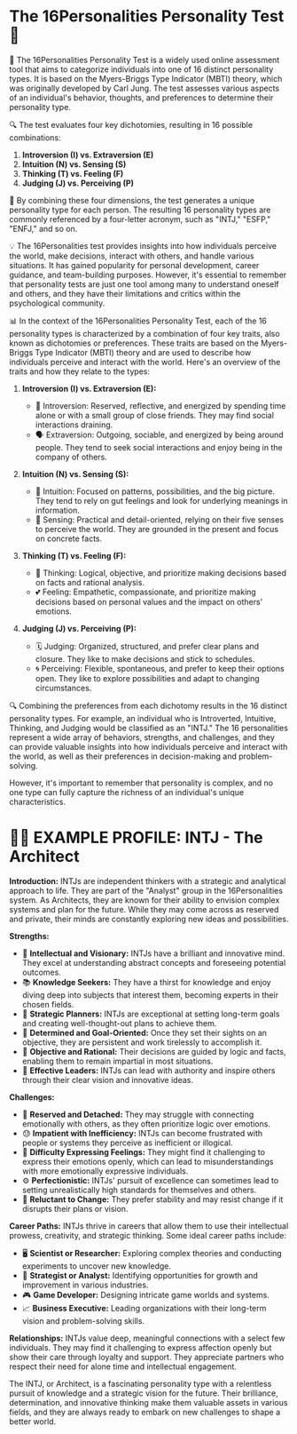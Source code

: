 # **The 16Personalities Personality Test** 🙂

🧬 The 16Personalities Personality Test is a widely used online assessment tool that aims to categorize individuals into one of 16 distinct personality types. It is based on the Myers-Briggs Type Indicator (MBTI) theory, which was originally developed by Carl Jung. The test assesses various aspects of an individual's behavior, thoughts, and preferences to determine their personality type.

🔍 The test evaluates four key dichotomies, resulting in 16 possible combinations:

1. **Introversion (I) vs. Extraversion (E)**
2. **Intuition (N) vs. Sensing (S)**
3. **Thinking (T) vs. Feeling (F)**
4. **Judging (J) vs. Perceiving (P)**

🔢 By combining these four dimensions, the test generates a unique personality type for each person. The resulting 16 personality types are commonly referenced by a four-letter acronym, such as "INTJ," "ESFP," "ENFJ," and so on.

💡 The 16Personalities test provides insights into how individuals perceive the world, make decisions, interact with others, and handle various situations. It has gained popularity for personal development, career guidance, and team-building purposes. However, it's essential to remember that personality tests are just one tool among many to understand oneself and others, and they have their limitations and critics within the psychological community.

📊 In the context of the 16Personalities Personality Test, each of the 16 personality types is characterized by a combination of four key traits, also known as dichotomies or preferences. These traits are based on the Myers-Briggs Type Indicator (MBTI) theory and are used to describe how individuals perceive and interact with the world. Here's an overview of the traits and how they relate to the types:

1. **Introversion (I) vs. Extraversion (E):**
   - 🤫 Introversion: Reserved, reflective, and energized by spending time alone or with a small group of close friends. They may find social interactions draining.
   - 🗣️ Extraversion: Outgoing, sociable, and energized by being around people. They tend to seek social interactions and enjoy being in the company of others.

2. **Intuition (N) vs. Sensing (S):**
   - 🌌 Intuition: Focused on patterns, possibilities, and the big picture. They tend to rely on gut feelings and look for underlying meanings in information.
   - 🧠 Sensing: Practical and detail-oriented, relying on their five senses to perceive the world. They are grounded in the present and focus on concrete facts.

3. **Thinking (T) vs. Feeling (F):**
   - 🧠 Thinking: Logical, objective, and prioritize making decisions based on facts and rational analysis.
   - 💕 Feeling: Empathetic, compassionate, and prioritize making decisions based on personal values and the impact on others' emotions.

4. **Judging (J) vs. Perceiving (P):**
   - 🗓️ Judging: Organized, structured, and prefer clear plans and closure. They like to make decisions and stick to schedules.
   - 🌀 Perceiving: Flexible, spontaneous, and prefer to keep their options open. They like to explore possibilities and adapt to changing circumstances.

🔍 Combining the preferences from each dichotomy results in the 16 distinct personality types. For example, an individual who is Introverted, Intuitive, Thinking, and Judging would be classified as an "INTJ." The 16 personalities represent a wide array of behaviors, strengths, and challenges, and they can provide valuable insights into how individuals perceive and interact with the world, as well as their preferences in decision-making and problem-solving. 

However, it's important to remember that personality is complex, and no one type can fully capture the richness of an individual's unique characteristics.

# 🕵️‍♂️ **EXAMPLE PROFILE: INTJ - The Architect**

**Introduction:**
INTJs are independent thinkers with a strategic and analytical approach to life. They are part of the "Analyst" group in the 16Personalities system. As Architects, they are known for their ability to envision complex systems and plan for the future. While they may come across as reserved and private, their minds are constantly exploring new ideas and possibilities.

**Strengths:**
- 🧠 **Intellectual and Visionary:** INTJs have a brilliant and innovative mind. They excel at understanding abstract concepts and foreseeing potential outcomes.
- 📚 **Knowledge Seekers:** They have a thirst for knowledge and enjoy diving deep into subjects that interest them, becoming experts in their chosen fields.
- 🎯 **Strategic Planners:** INTJs are exceptional at setting long-term goals and creating well-thought-out plans to achieve them.
- 🚀 **Determined and Goal-Oriented:** Once they set their sights on an objective, they are persistent and work tirelessly to accomplish it.
- 🤔 **Objective and Rational:** Their decisions are guided by logic and facts, enabling them to remain impartial in most situations.
- 🤝 **Effective Leaders:** INTJs can lead with authority and inspire others through their clear vision and innovative ideas.

**Challenges:**
- 👤 **Reserved and Detached:** They may struggle with connecting emotionally with others, as they often prioritize logic over emotions.
- 😓 **Impatient with Inefficiency:** INTJs can become frustrated with people or systems they perceive as inefficient or illogical.
- 🤝 **Difficulty Expressing Feelings:** They might find it challenging to express their emotions openly, which can lead to misunderstandings with more emotionally expressive individuals.
- ⚙️ **Perfectionistic:** INTJs' pursuit of excellence can sometimes lead to setting unrealistically high standards for themselves and others.
- 🌱 **Reluctant to Change:** They prefer stability and may resist change if it disrupts their plans or vision.

**Career Paths:**
INTJs thrive in careers that allow them to use their intellectual prowess, creativity, and strategic thinking. Some ideal career paths include:
- 🖥️ **Scientist or Researcher:** Exploring complex theories and conducting experiments to uncover new knowledge.
- 💼 **Strategist or Analyst:** Identifying opportunities for growth and improvement in various industries.
- 🎮 **Game Developer:** Designing intricate game worlds and systems.
- 📈 **Business Executive:** Leading organizations with their long-term vision and problem-solving skills.

**Relationships:**
INTJs value deep, meaningful connections with a select few individuals. They may find it challenging to express affection openly but show their care through loyalty and support. They appreciate partners who respect their need for alone time and intellectual engagement.

The INTJ, or Architect, is a fascinating personality type with a relentless pursuit of knowledge and a strategic vision for the future. Their brilliance, determination, and innovative thinking make them valuable assets in various fields, and they are always ready to embark on new challenges to shape a better world.